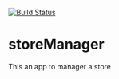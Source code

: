 [![Build Status](https://travis-ci.org/chrismatgit/storeManager.svg?branch=master)](https://travis-ci.org/chrismatgit/storeManager)



# storeManager

This an app to manager a store
